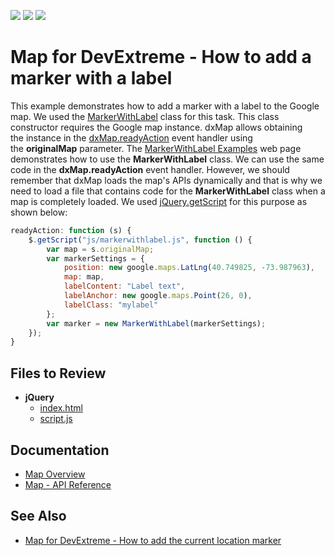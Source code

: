 <!-- default badges list -->
![](https://img.shields.io/endpoint?url=https://codecentral.devexpress.com/api/v1/VersionRange/128584404/23.1.4%2B)
[![](https://img.shields.io/badge/Open_in_DevExpress_Support_Center-FF7200?style=flat-square&logo=DevExpress&logoColor=white)](https://supportcenter.devexpress.com/ticket/details/T108722)
[![](https://img.shields.io/badge/📖_How_to_use_DevExpress_Examples-e9f6fc?style=flat-square)](https://docs.devexpress.com/GeneralInformation/403183)
<!-- default badges end -->

# Map for DevExtreme - How to add a marker with a label

This example demonstrates how to add a marker with a label to the Google map. We used the <a href="http://google-maps-utility-library-v3.googlecode.com/svn/tags/markerwithlabel/1.1.8/docs/reference.html">MarkerWithLabel</a> class for this task. This class constructor requires the Google map instance. dxMap allows obtaining the instance in the <a href="http://phonejs.devexpress.com/Documentation/ApiReference/Widgets/dxMap/Configuration?version=13_2#readyAction">dxMap.readyAction</a> event handler using the <strong>originalMap</strong> parameter. The <a href="http://google-maps-utility-library-v3.googlecode.com/svn/tags/markerwithlabel/1.1.8/docs/examples.html">MarkerWithLabel Examples</a> web page demonstrates how to use the <strong>MarkerWithLabel</strong> class. We can use the same code in the <strong>dxMap.readyAction</strong> event handler. However, we should remember that dxMap loads the map's APIs dynamically and that is why we need to load a file that contains code for the <strong>MarkerWithLabel</strong> class when a map is completely loaded. We used <a href="http://api.jquery.com/jquery.getscript/">jQuery.getScript</a> for this purpose as shown below:

```js
readyAction: function (s) {
    $.getScript("js/markerwithlabel.js", function () {
        var map = s.originalMap;
        var markerSettings = {
            position: new google.maps.LatLng(40.749825, -73.987963),
            map: map,
            labelContent: "Label text",
            labelAnchor: new google.maps.Point(26, 0),
            labelClass: "mylabel"
        };
        var marker = new MarkerWithLabel(markerSettings);
    });
}
```

## Files to Review

- **jQuery**
    - [index.html](jQuery/index.html)
    - [script.js](jQuery/script.js)

## Documentation

- [Map Overview](https://js.devexpress.com/Documentation/Guide/UI_Components/Map/Overview/)
- [Map - API Reference](https://js.devexpress.com/Documentation/ApiReference/UI_Components/dxMap/)

## See Also

- [Map for DevExtreme - How to add the current location marker](https://www.devexpress.com/Support/Center/p/E4734)
